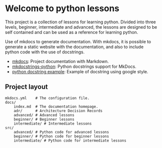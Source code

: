# Welcome to python lessons

This project is a collection of lessons for learning python. Divided into three levels, beginner, intermediate and advanced, the lessons are designed to be self contained and can be used as a reference for learning python.

Use of mkdocs to generate documentation. With mkdocs, it is possible to generate a static website with the documentation, and also to include python code with the use of docstrings.

- [mkdocs](https://www.mkdocs.org/): Project documentation with Markdown.
- [mkdocstrings-python](https://mkdocstrings.github.io/python/): Python docstrings support for MkDocs.
- [python docstring example](https://sphinxcontrib-napoleon.readthedocs.io/en/latest/example_google.html): Example of docstring using google style.

## Project layout

    mkdocs.yml    # The configuration file.
    docs/
        index.md  # The documentation homepage.
        adr/      # Architecture Decision Records
        advanced/ # Advanced lessons
        beginner/ # Beginner lessons
        intermediate/ # Intermediate lessons
    src/
        advanced/ # Python code for advanced lessons
        beginner/ # Python code for beginner lessons
        intermediate/ # Python code for intermediate lessons
